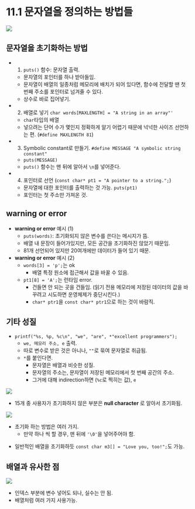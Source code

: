 # 11.1 문자열을 정의하는 방법들

<img src="https://github.com/uber9ma/following_C/blob/master/images/chapter11/string1.png?raw=true">

## 문자열을 초기화하는 방법

- 1. `puts()` 함수: 문자열 출력.
  - 문자열의 포인터를 하나 받아들임.
  - 문자열이 배열의 일종처럼 메모리에 배치가 되어 있다면, 함수에 전달할 땐 첫 번째 주소를 포인터로 넘겨줄 수 있다.
  - 상수로 바로 집어넣기.
- 2. 배열로 넣기 `char words[MAXLENGTH] = "A string in an array"'`
  - `char`타입의 배열
  - 넣으려는 단어 수가 몇인지 정확하게 알기 어렵기 때문에 넉넉한 사이즈 선언하는 편. (`#define MAXLENGTH 81`)
- 3. Symbolic constant로 만들기. `#define MESSAGE "A symbolic string constant"`
  - `puts(MESSAGE)`
  - `puts()` 함수는 맨 뒤에 알아서 `\n`를 넣어준다.
- 4. 포인터로 선언 (`const char* pt1 = "A pointer to a string.";`)
  - 문자열에 대한 포인터를 출력하는 것 가능. `puts(pt1)`
  - 포인터는 첫 주소만 가져온 것.

## warning or error

- **warning or error** 예시 (1)
  - `puts(words)`: 초기화되지 않은 변수를 쓴다는 메시지가 뜸.
  - 배열 내 문장이 들어가있지만, 모든 공간을 초기화하진 않았기 때문임.
  - 81개 선언되어 있지만 20여개에만 데이터가 들어 있기 때문.
- **warning or error** 예시 (2)
  - `words[3] = 'p';`는 ok
    - 배열 특정 원소에 접근해서 값을 바꿀 수 있음.
  - `pt1[8] = 'A';`는 런타임 error.
    - 건들면 안 되는 곳을 건들임. (읽기 전용 메모리에 저장된 데이터의 값을 바꾸려고 시도하면 운영체제가 중단시킨다.)
    - `char* ptr1`을 `const char* ptr1`으로 하는 것이 바람직.

## 기타 성질

- `printf("%s, %p, %c\n", "we", "are", *"excellent programmers");`
  - `we, 메모리 주소, e` 출력.
  - 따로 변수로 받은 것은 아니나, `""`로 묶여 문자열로 취급됨.
  - `*`를 붙인다면.
    - 문자열은 배열과 비슷한 성질.
    - 문자열의 주소는, 문자열이 저장된 메모리에서 첫 번째 공간의 주소.
    - 그거에 대해 indirection하면 (`%c`로 찍히는 값), `e`

<img src="https://github.com/uber9ma/following_C/blob/master/images/chapter11/string2.png?raw=true">

- 15개 중 사용자가 초기화하지 않은 부분은 **null character** 로 알아서 초기화됨.

<img src="https://github.com/uber9ma/following_C/blob/master/images/chapter11/string3.png?raw=true">

- 초기화 하는 방법은 여러 가지.
  - 만약 하나 씩 할 경우, 맨 뒤에 `'\0'`을 넣어주어야 함.

* 일반적인 배열을 초기화하듯 `const char m3[] = "Love you, too!";`도 가능.

## 배열과 유사한 점

<img src="https://github.com/uber9ma/following_C/blob/master/images/chapter11/string4.png?raw=true">

- 인덱스 부분에 변수 넣어도 되나, 실수는 안 됨.
- 배열처럼 여러 가지 사용가능.
